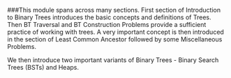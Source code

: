 ###This module spans across many sections. First section of Introduction to Binary Trees introduces the basic concepts and definitions of Trees. Then BT Traversal and BT Construction Problems provide a sufficient practice of working with trees. A very important concept is then introduced in the section of Least Common Ancestor followed by some Miscellaneous Problems.

We then introduce two important variants of Binary Trees - Binary Search Trees (BSTs) and Heaps.
